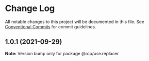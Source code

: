 # Change Log

All notable changes to this project will be documented in this file.
See [Conventional Commits](https://conventionalcommits.org) for commit guidelines.

<a name="1.0.1"></a>

## 1.0.1 (2021-09-29)

**Note:** Version bump only for package @rcp/use.replacer

